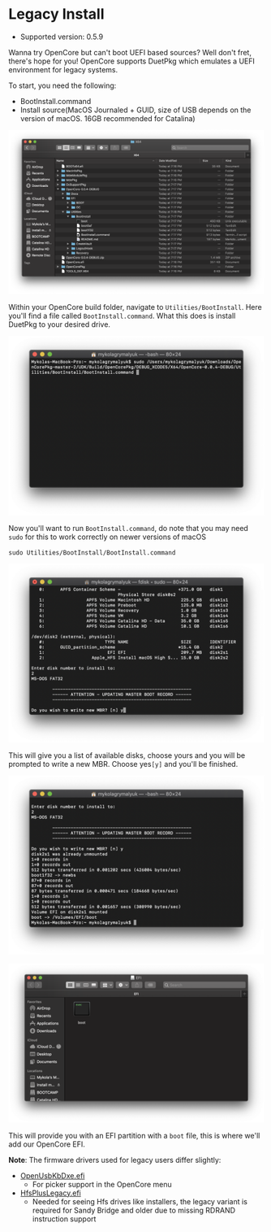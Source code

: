 # Legacy Install

* Supported version: 0.5.9

Wanna try OpenCore but can't boot UEFI based sources? Well don't fret, there's hope for you! OpenCore supports DuetPkg which emulates a UEFI environment for legacy systems.

To start, you need the following:

* BootInstall.command
* Install source(MacOS Journaled + GUID, size of USB depends on the version of macOS. 16GB recommended for Catalina)

![BootInstall Location](/images/extras/legacy-md/download.png)

Within your OpenCore build folder, navigate to `Utilities/BootInstall`. Here you'll find a file called `BootInstall.command`. What this does is install DuetPkg to your desired drive.

![](/images/extras/legacy-md/run-boot.png)

Now you'll want to run `BootInstall.command`, do note that you may need `sudo` for this to work correctly on newer versions of macOS

```text
sudo Utilities/BootInstall/BootInstall.command
```

![Disk Selection/writing new MBR](/images/extras/legacy-md/boot-disk.png)

This will give you a list of available disks, choose yours and you will be prompted to write a new MBR. Choose yes`[y]` and you'll be finished.

![Finished Installer](/images/extras/legacy-md/boot-done.png)

![Base EFI](/images/extras/legacy-md/efi-base.png)

This will provide you with an EFI partition with a `boot` file, this is where we'll add our OpenCore EFI.

**Note**: The firmware drivers used for legacy users differ slightly:

* [OpenUsbKbDxe.efi](https://github.com/acidanthera/OpenCorePkg/releases)
  * For picker support in the OpenCore menu
* [HfsPlusLegacy.efi](https://github.com/acidanthera/OcBinaryData/blob/master/Drivers/HfsPlusLegacy.efi)
  * Needed for seeing Hfs drives like installers, the legacy variant is required for Sandy Bridge and older due to missing RDRAND instruction support